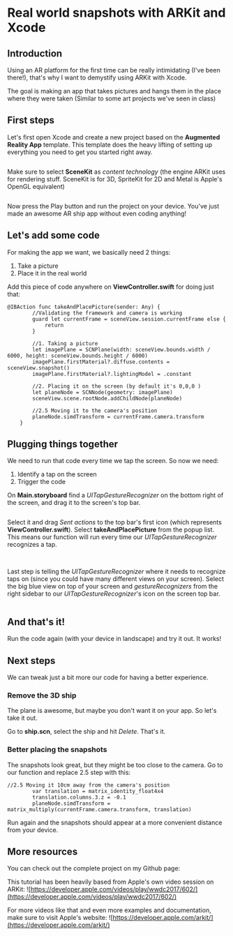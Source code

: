 # Real world snapshots with ARKit and Xcode

## Introduction

Using an AR platform for the first time can be really intimidating (I've been there!), that's why I want to demystify using ARKit with Xcode.

The goal is making an app that takes pictures and hangs them in the place where they were taken (Similar to some art projects we've seen in class)

## First steps

Let's first open Xcode and create a new project based on the **Augmented Reality App** template. This template does the heavy lifting of setting up everything you need to get you started right away.

![]()

Make sure to select **SceneKit** as *content technology* (the engine ARKit uses for rendering stuff. SceneKit is for 3D, SpriteKit for 2D and Metal is Apple's OpenGL equivalent)

![]()

Now press the Play button and run the project on your device. You've just made an awesome AR ship app without even coding anything!

## Let's add some code

For making the app we want, we basically need 2 things:

1. Take a picture
2. Place it in the real world

Add this piece of code anywhere on **ViewController.swift** for doing just that:

```
@IBAction func takeAndPlacePicture(sender: Any) {
        //Validating the framework and camera is working
        guard let currentFrame = sceneView.session.currentFrame else {
            return
        }
        
        //1. Taking a picture
        let imagePlane = SCNPlane(width: sceneView.bounds.width / 6000, height: sceneView.bounds.height / 6000)
        imagePlane.firstMaterial?.diffuse.contents = sceneView.snapshot()
        imagePlane.firstMaterial?.lightingModel = .constant
        
        //2. Placing it on the screen (by default it's 0,0,0 )
        let planeNode = SCNNode(geometry: imagePlane)
        sceneView.scene.rootNode.addChildNode(planeNode)
        
        //2.5 Moving it to the camera's position
        planeNode.simdTransform = currentFrame.camera.transform
    }
```

## Plugging things together

We need to run that code every time we tap the screen. So now we need:

1. Identify a tap on the screen
2. Trigger the code 

On **Main.storyboard** find a *UITapGestureRecognizer* on the bottom right of the screen, and drag it to the screen's top bar.

![]()

Select it and drag *Sent actions* to the top bar's first icon (which represents **ViewController.swift**). Select **takeAndPlacePicture** from the popup list. This means our function will run every time our *UITapGestureRecognizer* recognizes a tap.

![]()
![]()

Last step is telling the *UITapGestureRecognizer* where it needs to recognize taps on (since you could have many different views on your screen). Select the big blue view on top of your screen and *gestureRecognizers* from the right sidebar to our *UITapGestureRecognizer*'s icon on the screen top bar.

![]()

## And that's it!

Run the code again (with your device in landscape) and try it out. It works!

## Next steps

We can tweak just a bit more our code for having a better experience.

### Remove the 3D ship

The plane is awesome, but maybe you don't want it on your app. So let's take it out.

Go to **ship.scn**, select the ship and hit *Delete*. That's it.

### Better placing the snapshots

The snapshots look great, but they might be too close to the camera. Go to our function and replace 2.5 step with this:

```
//2.5 Moving it 10cm away from the camera's position
        var translation = matrix_identity_float4x4
        translation.columns.3.z = -0.1
        planeNode.simdTransform = matrix_multiply(currentFrame.camera.transform, translation)
```

Run again and the snapshots should appear at a more convenient distance from your device.

## More resources

You can check out the complete project on my Github page:
![]()

This tutorial has been heavily based from Apple's own video session on ARKit:
![https://developer.apple.com/videos/play/wwdc2017/602/](https://developer.apple.com/videos/play/wwdc2017/602/)

For more videos like that and even more examples and documentation, make sure to visit Apple's website:
![https://developer.apple.com/arkit/](https://developer.apple.com/arkit/)
